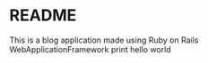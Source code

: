 # README

This is a blog application made using Ruby on Rails WebApplicationFramework
print hello world

